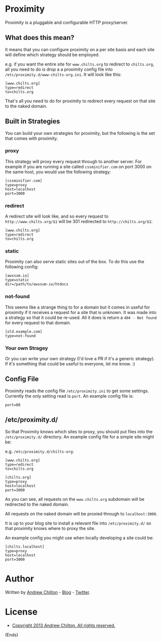 # Proximity #

Proximity is a pluggable and configurable HTTP proxy/server.

## What does this mean? ##

It means that you can configure proximity on a per site basis and each site will define which strategy
should be employed.

e.g. if you want the entire site for ```www.chilts.org``` to redirect to ```chilts.org```, all you need to do is drop a
a proximity config file into ```/etc/proximity.d/www-chilts-org.ini```. It will look like this:

```
[www.chilts.org]
type=redirect
to=chilts.org
```

That's all you need to do for proximity to redirect every request on that site to the naked domain.

## Built in Strategies ##

You can build your own strategies for proximity, but the following is the set that comes with proximity.

### proxy ###

This strategy will proxy every request through to another server. For example if you are running a site called
```cssminifier.com``` on port 3000 on the same host, you would use the following strategy:

```
[cssminifier.com]
type=proxy
host=localhost
port=3000
```

### redirect ###

A redirect site will look like, and so every request to ```http://www.chilts.org/$1``` will be 301 redirected to
```http://chilts.org/$1```:

```
[www.chilts.org]
type=redirect
to=chilts.org
```

### static ###

Proximity can also serve static sites out of the box. To do this use the following config:

```
[awssum.io]
type=static
dir=/path/to/awssum-io/htdocs
```

### not-found ###

This seems like a strange thing to for a domain but it comes in useful for proximity if it receives a request for a
site that is unknown. It was made into a strategy so that it could be re-used. All it does is return a ```404 - Not
found``` for every request to that domain.

```
[old.example.com]
type=not-found
```

### Your own Stragey ###

Or you can write your own strategy (I'd love a PR if it's a generic strategy). If it's something that could be useful
to everyone, let me know. :)

## Config File ##

Proximity reads the config file ```/etc/proximity.ini``` to get some settings. Currently the only setting read is
```port```. An example config file is:

```
port=80
```

## /etc/proximity.d/ ##

So that Proximity knows which sites to proxy, you should put files into the ```/etc/proximity.d/``` directory. An
example config file for a simple site might be:

e.g. ```/etc/proximity.d/chilts-org```:

```
[www.chilts.org]
type=redirect
to=chilts.org

[chilts.org]
type=proxy
host=localhost
port=3000
```

As you can see, all requests on the ```www.chilts.org``` subdomain will be redirected to the naked domain.

All requests on the naked domain will be proxied through to ```localhost:3000```.

It is up to your blog site to install a relevant file into ```/etc/proximity.d/``` so that proximity knows where to
proxy the site.

An example config you might use when locally developing a site could be:

```
[chilts.localhost]
type=proxy
host=localhost
port=3000
```

# Author #

Written by [Andrew Chilton](http://chilts.org/) - [Blog](http://chilts.org/blog/) -
[Twitter](https://twitter.com/andychilton).

# License #

* [Copyright 2013 Andrew Chilton.  All rights reserved.](http://chilts.mit-license.org/2013/)

(Ends)
